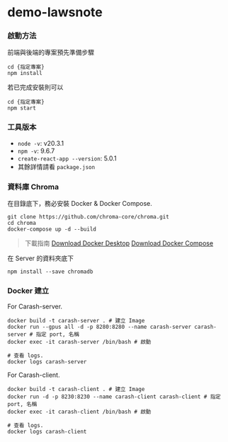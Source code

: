# demo-lawsnote

### 啟動方法
前端與後端的專案預先準備步驟
```
cd {指定專案}
npm install
```

若已完成安裝則可以
```
cd {指定專案}
npm start
```

### 工具版本

+ `node -v`: v20.3.1
+ `npm -v`: 9.6.7
+ `create-react-app --version`: 5.0.1
+ 其餘詳情請看 `package.json`

### 資料庫 Chroma

在目錄底下，務必安裝 Docker & Docker Compose.
```
git clone https://github.com/chroma-core/chroma.git  
cd chroma  
docker-compose up -d --build
```

> 下載指南
> [Download Docker Desktop](https://www.docker.com/products/docker-desktop/)
> [Download Docker Compose](https://docs.docker.com.zh.xy2401.com/compose/install/)

在 Server 的資料夾底下
```
npm install --save chromadb 
```

### Docker 建立
For Carash-server.
```shell
docker build -t carash-server . # 建立 Image
docker run --gpus all -d -p 8280:8280 --name carash-server carash-server # 指定 port, 名稱 
docker exec -it carash-server /bin/bash # 啟動

# 查看 logs.
docker logs carash-server
```


For Carash-client.
```shell
docker build -t carash-client . # 建立 Image
docker run -d -p 8230:8230 --name carash-client carash-client # 指定 port, 名稱 
docker exec -it carash-client /bin/bash # 啟動

# 查看 logs.
docker logs carash-client
```

